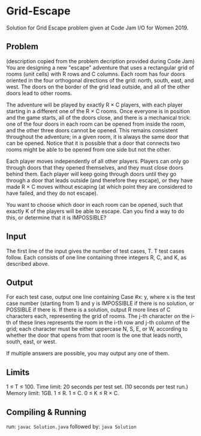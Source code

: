 # Grid-Escape
Solution for Grid Escape problem given at Code Jam I/O for Women 2019.

## Problem
(description copied from the problem decription provided during Code Jam)
You are designing a new "escape" adventure that uses a rectangular grid of rooms (unit cells) with R rows and C columns. Each room has four doors oriented in the four orthogonal directions of the grid: north, south, east, and west. The doors on the border of the grid lead outside, and all of the other doors lead to other rooms.

The adventure will be played by exactly R × C players, with each player starting in a different one of the R × C rooms. Once everyone is in position and the game starts, all of the doors close, and there is a mechanical trick: one of the four doors in each room can be opened from inside the room, and the other three doors cannot be opened. This remains consistent throughout the adventure; in a given room, it is always the same door that can be opened. Notice that it is possible that a door that connects two rooms might be able to be opened from one side but not the other.

Each player moves independently of all other players. Players can only go through doors that they opened themselves, and they must close doors behind them. Each player will keep going through doors until they go through a door that leads outside (and therefore they escape), or they have made R × C moves without escaping (at which point they are considered to have failed, and they do not escape).

You want to choose which door in each room can be opened, such that exactly K of the players will be able to escape. Can you find a way to do this, or determine that it is IMPOSSIBLE?

## Input
The first line of the input gives the number of test cases, T. T test cases follow. Each consists of one line containing three integers R, C, and K, as described above.

## Output
For each test case, output one line containing Case #x: y, where x is the test case number (starting from 1) and y is IMPOSSIBLE if there is no solution, or POSSIBLE if there is. If there is a solution, output R more lines of C characters each, representing the grid of rooms. The j-th character on the i-th of these lines represents the room in the i-th row and j-th column of the grid; each character must be either uppercase N, S, E, or W, according to whether the door that opens from that room is the one that leads north, south, east, or west.

If multiple answers are possible, you may output any one of them.

## Limits
1 ≤ T ≤ 100.
Time limit: 20 seconds per test set. (10 seconds per test run.)
Memory limit: 1GB.
1 ≤ R.
1 ≤ C.
0 ≤ K ≤ R × C.

## Compiling & Running
run:
`javac Solution.java`
followed by:
`java Solution`
